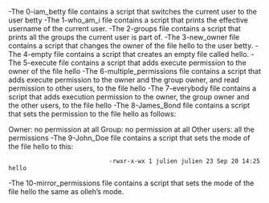-The 0-iam_betty file  contains a script that switches the current user to the user betty
-The 1-who_am_i file contains a script that prints the effective username of the current user.
-The 2-groups file contains a script that prints all the groups the current user is part of.
-The 3-new_owner file contains a script that changes the owner of the file hello to the user betty.
-The 4-empty file contains a script that creates an empty file called hello.
-The 5-execute file contains a script that  adds execute permission to the owner of the file hello
-The 6-multiple_permissions file contains a script that adds execute permission to the owner and the group owner, and read permission to other users, to the file hello
-The 7-everybody file contains a script that adds execution permission to the owner, the group owner and the other users, to the file hello
-The 8-James_Bond file contains a script that sets the permission to the file hello as follows:

Owner: no permission at all
Group: no permission at all
Other users: all the permissions
-The 9-John_Doe file contains a script that sets the mode of the file hello to this:

                                -rwxr-x-wx 1 julien julien 23 Sep 20 14:25 hello

-The 10-mirror_permissions file contains a script that sets the mode of the file hello the same as olleh’s mode.

